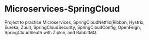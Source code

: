 # Microservices-SpringCloud

Project to practice Microservices, SpringCloudNetflix(Ribbon, Hystrix, Eureka, Zuul), SpringCloudSecurity, SpringCloudConfig, OpenFeign, SpringCloudSleuth with Zipkin, and RabbitMQ.
